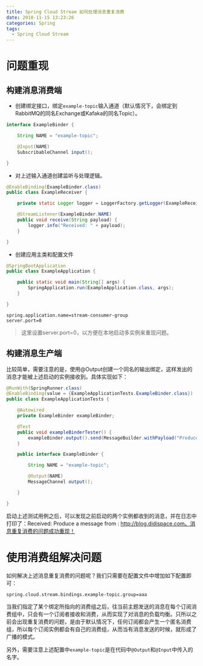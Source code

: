 ```yaml
---
title: Spring Cloud Stream 如何处理消息重复消费
date: 2018-11-15 13:23:26
categories: Spring
tags: 
  - Spring Cloud Stream
---
```


# 问题重现

## 构建消息消费端

- 创建绑定接口，绑定`example-topic`输入通道（默认情况下，会绑定到RabbitMQ的同名Exchange或Kafaka的同名Topic）。

<!-- more -->

```java
interface ExampleBinder {

    String NAME = "example-topic";

    @Input(NAME)
    SubscribableChannel input();

}
```
- 对上述输入通道创建监听与处理逻辑。

```java
@EnableBinding(ExampleBinder.class)
public class ExampleReceiver {

    private static Logger logger = LoggerFactory.getLogger(ExampleReceiver.class);

    @StreamListener(ExampleBinder.NAME)
    public void receive(String payload) {
        logger.info("Received: " + payload);
    }

}
```
- 创建应用主类和配置文件

```java
@SpringBootApplication
public class ExampleApplication {

    public static void main(String[] args) {
        SpringApplication.run(ExampleApplication.class, args);
    }

}
```

```
spring.application.name=stream-consumer-group
server.port=0
```

> 这里设置server.port=0，以方便在本地启动多实例来重现问题。

## 构建消息生产端

比较简单，需要注意的是，使用@Output创建一个同名的输出绑定，这样发出的消息才能被上述启动的实例接收到。具体实现如下：

```java
@RunWith(SpringRunner.class)
@EnableBinding(value = {ExampleApplicationTests.ExampleBinder.class})
public class ExampleApplicationTests {

	@Autowired
	private ExampleBinder exampleBinder;

	@Test
	public void exampleBinderTester() {
        exampleBinder.output().send(MessageBuilder.withPayload("Produce a message from : http://blog.didispace.com").build());
	}

	public interface ExampleBinder {

		String NAME = "example-topic";

		@Output(NAME)
		MessageChannel output();

	}

}
```
启动上述测试用例之后，可以发现之前启动的两个实例都收到的消息，并在日志中打印了：Received: Produce a message from : http://blog.didispace.com。消息重复消费的问题成功重现！

# 使用消费组解决问题

如何解决上述消息重复消费的问题呢？我们只需要在配置文件中增加如下配置即可：

```
spring.cloud.stream.bindings.example-topic.group=aaa
```
当我们指定了某个绑定所指向的消费组之后，往当前主题发送的消息在每个订阅消费组中，只会有一个订阅者接收和消费，从而实现了对消息的负载均衡。只所以之前会出现重复消费的问题，是由于默认情况下，任何订阅都会产生一个匿名消费组，所以每个订阅实例都会有自己的消费组，从而当有消息发送的时候，就形成了广播的模式。


另外，需要注意上述配置中`example-topic`是在代码中`@Output`和`@Input`中传入的名字。



